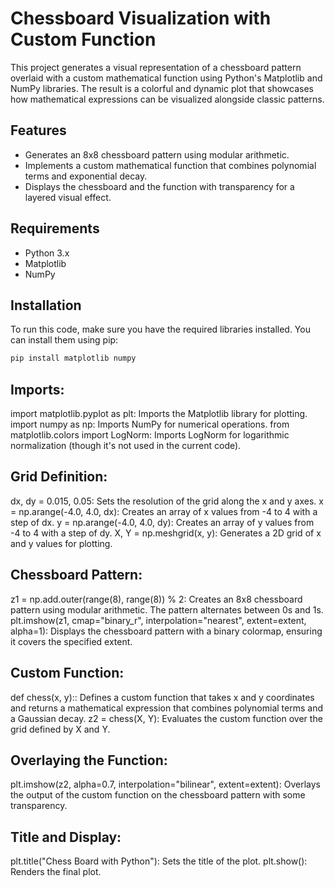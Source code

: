 # Chessboard Visualization with Custom Function

This project generates a visual representation of a chessboard pattern overlaid with a custom mathematical function using Python's Matplotlib and NumPy libraries. The result is a colorful and dynamic plot that showcases how mathematical expressions can be visualized alongside classic patterns.

## Features

- Generates an 8x8 chessboard pattern using modular arithmetic.
- Implements a custom mathematical function that combines polynomial terms and exponential decay.
- Displays the chessboard and the function with transparency for a layered visual effect.

## Requirements

- Python 3.x
- Matplotlib
- NumPy

## Installation

To run this code, make sure you have the required libraries installed. You can install them using pip:

```bash
pip install matplotlib numpy
```
## Imports:
import matplotlib.pyplot as plt: Imports the Matplotlib library for plotting.
import numpy as np: Imports NumPy for numerical operations.
from matplotlib.colors import LogNorm: Imports LogNorm for logarithmic normalization (though it's not used in the current code).

## Grid Definition:
dx, dy = 0.015, 0.05: Sets the resolution of the grid along the x and y axes.
x = np.arange(-4.0, 4.0, dx): Creates an array of x values from -4 to 4 with a step of dx.
y = np.arange(-4.0, 4.0, dy): Creates an array of y values from -4 to 4 with a step of dy.
X, Y = np.meshgrid(x, y): Generates a 2D grid of x and y values for plotting.

## Chessboard Pattern:
z1 = np.add.outer(range(8), range(8)) % 2: Creates an 8x8 chessboard pattern using modular arithmetic. The pattern alternates between 0s and 1s.
plt.imshow(z1, cmap="binary_r", interpolation="nearest", extent=extent, alpha=1): Displays the chessboard pattern with a binary colormap, ensuring it covers the specified extent.

## Custom Function:
def chess(x, y):: Defines a custom function that takes x and y coordinates and returns a mathematical expression that combines polynomial terms and a Gaussian decay.
z2 = chess(X, Y): Evaluates the custom function over the grid defined by X and Y.

## Overlaying the Function:
plt.imshow(z2, alpha=0.7, interpolation="bilinear", extent=extent): Overlays the output of the custom function on the chessboard pattern with some transparency.

## Title and Display:
plt.title("Chess Board with Python"): Sets the title of the plot.
plt.show(): Renders the final plot.
